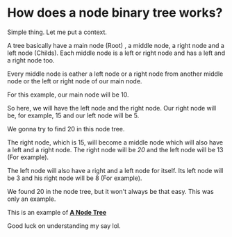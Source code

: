 # How does a node binary tree works?

Simple thing. Let me put a context.

A tree basically have a main node (Root) , a middle node, a right node and a left node (Childs). Each middle node is a left or right node and has a left and a right node too.

Every middle node is eather a left node or a right node from another middle node or the left or right node of our main node.

For this example, our main node will be 10.

So here, we will have the left node and the right node. Our right node will be, for example, 15 and our left node will be 5.

We gonna try to find 20 in this node tree.

The right node, which is 15, will become a middle node which will also have a left and a right node. The right node will be *20* and the left node will be 13 (For example).

The left node will also have a right and a left node for itself. Its left node will be 3 and his right node will be 8 (For example).

We found 20 in the node tree, but it won't always be that easy. This was only an example.

This is an example of [**A Node Tree**](https://en.wikipedia.org/wiki/Tree_(data_structure))

Good luck on understanding my say lol.
